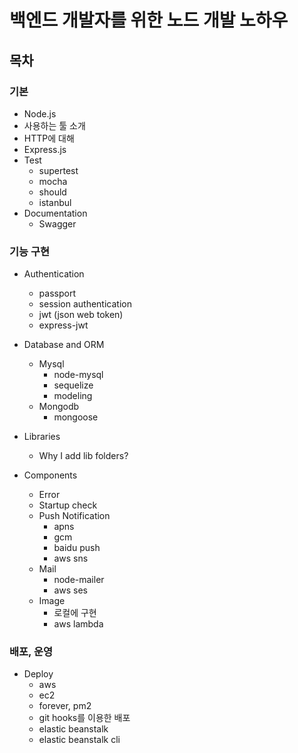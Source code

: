 백엔드 개발자를 위한 노드 개발 노하우 
=============================

## 목차 

### 기본 

- Node.js
- 사용하는 툴 소개
- HTTP에 대해
- Express.js
- Test
    - supertest
    - mocha
    - should
    - istanbul    
- Documentation
    - Swagger

### 기능 구현

- Authentication
    - passport
    - session authentication
    - jwt (json web token)
    - express-jwt

- Database and ORM
    - Mysql
        - node-mysql
        - sequelize
        - modeling
    - Mongodb
        - mongoose

- Libraries
    - Why I add lib folders?

- Components
    - Error
    - Startup check
    - Push Notification
        - apns
        - gcm
        - baidu push
        - aws sns
    - Mail
        - node-mailer
        - aws ses
    - Image
        - 로컬에 구현
        - aws lambda

### 배포, 운영

- Deploy
    - aws
    - ec2
    - forever, pm2
    - git hooks를 이용한 배포
    - elastic beanstalk
    - elastic beanstalk cli